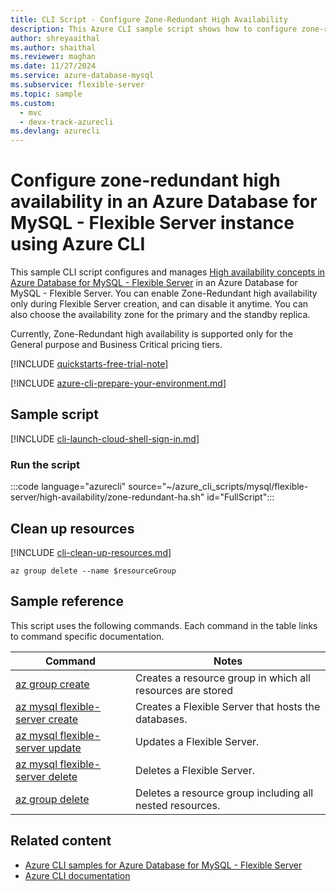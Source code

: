```yaml
---
title: CLI Script - Configure Zone-Redundant High Availability
description: This Azure CLI sample script shows how to configure zone-redundant high availability in an Azure Database for MySQL - Flexible Server instance.
author: shreyaaithal
ms.author: shaithal
ms.reviewer: maghan
ms.date: 11/27/2024
ms.service: azure-database-mysql
ms.subservice: flexible-server
ms.topic: sample
ms.custom:
  - mvc
  - devx-track-azurecli
ms.devlang: azurecli
---
```


# Configure zone-redundant high availability in an Azure Database for MySQL - Flexible Server instance using Azure CLI



This sample CLI script configures and manages [High availability concepts in Azure Database for MySQL - Flexible Server](../concepts-high-availability.md) in an Azure Database for MySQL - Flexible Server.
You can enable Zone-Redundant high availability only during Flexible Server creation, and can disable it anytime. You can also choose the availability zone for the primary and the standby replica.

Currently, Zone-Redundant high availability is supported only for the General purpose and Business Critical pricing tiers.

[!INCLUDE [quickstarts-free-trial-note](../../includes/flexible-server-free-trial-note.md)]

[!INCLUDE [azure-cli-prepare-your-environment.md](~/reusable-content/azure-cli/azure-cli-prepare-your-environment.md)]

## Sample script

[!INCLUDE [cli-launch-cloud-shell-sign-in.md](~/reusable-content/ce-skilling/azure/includes/cli-launch-cloud-shell-sign-in.md)]

### Run the script

:::code language="azurecli" source="~/azure_cli_scripts/mysql/flexible-server/high-availability/zone-redundant-ha.sh" id="FullScript":::

## Clean up resources

[!INCLUDE [cli-clean-up-resources.md](~/reusable-content/ce-skilling/azure/includes/cli-clean-up-resources.md)]

```azurecli
az group delete --name $resourceGroup
```

## Sample reference

This script uses the following commands. Each command in the table links to command specific documentation.

| **Command** | **Notes** |
| --- | --- |
| [az group create](/cli/azure/group#az-group-create) | Creates a resource group in which all resources are stored |
| [az mysql flexible-server create](/cli/azure/mysql/flexible-server#az-mysql-flexible-server-create) | Creates a Flexible Server that hosts the databases. |
| [az mysql flexible-server update](/cli/azure/mysql/flexible-server#az-mysql-flexible-server-update) | Updates a Flexible Server. |
| [az mysql flexible-server delete](/cli/azure/mysql/flexible-server#az-mysql-flexible-server-delete) | Deletes a Flexible Server. |
| [az group delete](/cli/azure/group#az-group-delete) | Deletes a resource group including all nested resources. |

## Related content

- [Azure CLI samples for Azure Database for MySQL - Flexible Server](../sample-scripts-azure-cli.md)
- [Azure CLI documentation](/cli/azure)
